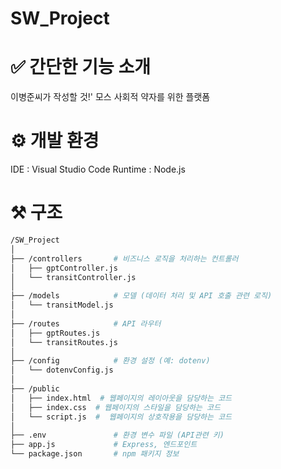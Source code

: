 # SW_Project

# ✅ 간단한 기능 소개
이병준씨가 작성할 것!'
모스 
사회적 약자를 위한 플랫폼

# ⚙️ 개발 환경
IDE : Visual Studio Code
Runtime : Node.js

# ⚒️ 구조
```bash
/SW_Project
│
├── /controllers       # 비즈니스 로직을 처리하는 컨트롤러
│   ├── gptController.js
│   └── transitController.js
│
├── /models            # 모델 (데이터 처리 및 API 호출 관련 로직)
│   └── transitModel.js
│
├── /routes            # API 라우터
│   ├── gptRoutes.js
│   └── transitRoutes.js
│
├── /config            # 환경 설정 (예: dotenv)
│   └── dotenvConfig.js
│
├── /public            
│   ├── index.html  # 웹페이지의 레이아웃을 담당하는 코드
│   ├── index.css  # 웹페이지의 스타일을 담당하는 코드
│   └── script.js  #  웹페이지의 상호작용을 담당하는 코드
│
├── .env               # 환경 변수 파일 (API관련 키)
├── app.js             # Express, 엔드포인트
└── package.json       # npm 패키지 정보
``` 
